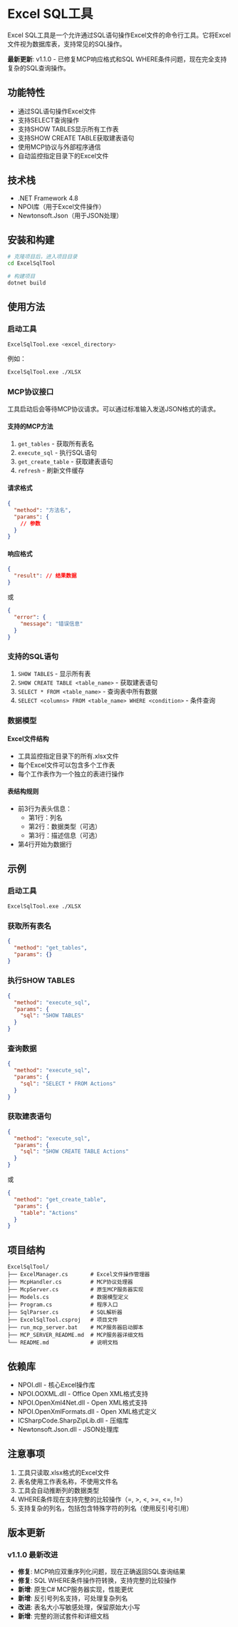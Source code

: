 # Excel SQL工具

Excel SQL工具是一个允许通过SQL语句操作Excel文件的命令行工具。它将Excel文件视为数据库表，支持常见的SQL操作。

**最新更新**: v1.1.0 - 已修复MCP响应格式和SQL WHERE条件问题，现在完全支持复杂的SQL查询操作。

## 功能特性

- 通过SQL语句操作Excel文件
- 支持SELECT查询操作
- 支持SHOW TABLES显示所有工作表
- 支持SHOW CREATE TABLE获取建表语句
- 使用MCP协议与外部程序通信
- 自动监控指定目录下的Excel文件

## 技术栈

- .NET Framework 4.8
- NPOI库（用于Excel文件操作）
- Newtonsoft.Json（用于JSON处理）

## 安装和构建

```bash
# 克隆项目后，进入项目目录
cd ExcelSqlTool

# 构建项目
dotnet build
```

## 使用方法

### 启动工具

```bash
ExcelSqlTool.exe <excel_directory>
```

例如：
```bash
ExcelSqlTool.exe ./XLSX
```

### MCP协议接口

工具启动后会等待MCP协议请求。可以通过标准输入发送JSON格式的请求。

#### 支持的MCP方法

1. `get_tables` - 获取所有表名
2. `execute_sql` - 执行SQL语句
3. `get_create_table` - 获取建表语句
4. `refresh` - 刷新文件缓存

#### 请求格式

```json
{
  "method": "方法名",
  "params": {
    // 参数
  }
}
```

#### 响应格式

```json
{
  "result": // 结果数据
}
```

或

```json
{
  "error": {
    "message": "错误信息"
  }
}
```

### 支持的SQL语句

1. `SHOW TABLES` - 显示所有表
2. `SHOW CREATE TABLE <table_name>` - 获取建表语句
3. `SELECT * FROM <table_name>` - 查询表中所有数据
4. `SELECT <columns> FROM <table_name> WHERE <condition>` - 条件查询

### 数据模型

#### Excel文件结构

- 工具监控指定目录下的所有.xlsx文件
- 每个Excel文件可以包含多个工作表
- 每个工作表作为一个独立的表进行操作

#### 表结构规则

- 前3行为表头信息：
  - 第1行：列名
  - 第2行：数据类型（可选）
  - 第3行：描述信息（可选）
- 第4行开始为数据行

## 示例

### 启动工具

```bash
ExcelSqlTool.exe ./XLSX
```

### 获取所有表名

```json
{
  "method": "get_tables",
  "params": {}
}
```

### 执行SHOW TABLES

```json
{
  "method": "execute_sql",
  "params": {
    "sql": "SHOW TABLES"
  }
}
```

### 查询数据

```json
{
  "method": "execute_sql",
  "params": {
    "sql": "SELECT * FROM Actions"
  }
}
```

### 获取建表语句

```json
{
  "method": "execute_sql",
  "params": {
    "sql": "SHOW CREATE TABLE Actions"
  }
}
```

或

```json
{
  "method": "get_create_table",
  "params": {
    "table": "Actions"
  }
}
```

## 项目结构

```
ExcelSqlTool/
├── ExcelManager.cs       # Excel文件操作管理器
├── McpHandler.cs         # MCP协议处理器
├── McpServer.cs          # 原生MCP服务器实现
├── Models.cs             # 数据模型定义
├── Program.cs            # 程序入口
├── SqlParser.cs          # SQL解析器
├── ExcelSqlTool.csproj   # 项目文件
├── run_mcp_server.bat    # MCP服务器启动脚本
├── MCP_SERVER_README.md  # MCP服务器详细文档
└── README.md             # 说明文档
```

## 依赖库

- NPOI.dll - 核心Excel操作库
- NPOI.OOXML.dll - Office Open XML格式支持
- NPOI.OpenXml4Net.dll - Open XML格式支持
- NPOI.OpenXmlFormats.dll - Open XML格式定义
- ICSharpCode.SharpZipLib.dll - 压缩库
- Newtonsoft.Json.dll - JSON处理库

## 注意事项

1. 工具只读取.xlsx格式的Excel文件
2. 表名使用工作表名称，不使用文件名
3. 工具会自动推断列的数据类型
4. WHERE条件现在支持完整的比较操作（=, >, <, >=, <=, !=）
5. 支持复杂的列名，包括包含特殊字符的列名（使用反引号引用）

## 版本更新

### v1.1.0 最新改进
- **修复**: MCP响应双重序列化问题，现在正确返回SQL查询结果
- **修复**: SQL WHERE条件操作符转换，支持完整的比较操作
- **新增**: 原生C# MCP服务器实现，性能更优
- **新增**: 反引号列名支持，可处理复杂列名
- **改进**: 表名大小写敏感处理，保留原始大小写
- **新增**: 完整的测试套件和详细文档